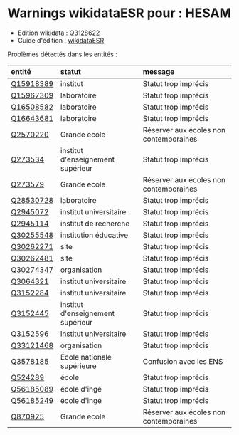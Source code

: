 Warnings wikidataESR pour : HESAM
================

- Edition wikidata : [Q3128622](https://www.wikidata.org/wiki/Q3128622)
- Guide d'édition : [wikidataESR](https://github.com/cpesr/wikidataESR/)



Problèmes détectés dans les entités :

|entité                                               |statut                            |message                                |
|:----------------------------------------------------|:---------------------------------|:--------------------------------------|
|[Q15918389](https://www.wikidata.org/wiki/Q15918389) |institut                          |Statut trop imprécis                   |
|[Q15967309](https://www.wikidata.org/wiki/Q15967309) |laboratoire                       |Statut trop imprécis                   |
|[Q16508582](https://www.wikidata.org/wiki/Q16508582) |laboratoire                       |Statut trop imprécis                   |
|[Q16643681](https://www.wikidata.org/wiki/Q16643681) |laboratoire                       |Statut trop imprécis                   |
|[Q2570220](https://www.wikidata.org/wiki/Q2570220)   |Grande ecole                      |Réserver aux écoles non contemporaines |
|[Q273534](https://www.wikidata.org/wiki/Q273534)     |institut d'enseignement supérieur |Statut trop imprécis                   |
|[Q273579](https://www.wikidata.org/wiki/Q273579)     |Grande ecole                      |Réserver aux écoles non contemporaines |
|[Q28530728](https://www.wikidata.org/wiki/Q28530728) |laboratoire                       |Statut trop imprécis                   |
|[Q2945072](https://www.wikidata.org/wiki/Q2945072)   |institut universitaire            |Statut trop imprécis                   |
|[Q2945114](https://www.wikidata.org/wiki/Q2945114)   |institut de recherche             |Statut trop imprécis                   |
|[Q30255548](https://www.wikidata.org/wiki/Q30255548) |institution éducative             |Statut trop imprécis                   |
|[Q30262271](https://www.wikidata.org/wiki/Q30262271) |site                              |Statut trop imprécis                   |
|[Q30262481](https://www.wikidata.org/wiki/Q30262481) |site                              |Statut trop imprécis                   |
|[Q30274347](https://www.wikidata.org/wiki/Q30274347) |organisation                      |Statut trop imprécis                   |
|[Q3064321](https://www.wikidata.org/wiki/Q3064321)   |institut universitaire            |Statut trop imprécis                   |
|[Q3152284](https://www.wikidata.org/wiki/Q3152284)   |institut universitaire            |Statut trop imprécis                   |
|[Q3152445](https://www.wikidata.org/wiki/Q3152445)   |institut d'enseignement supérieur |Statut trop imprécis                   |
|[Q3152596](https://www.wikidata.org/wiki/Q3152596)   |institut universitaire            |Statut trop imprécis                   |
|[Q33121468](https://www.wikidata.org/wiki/Q33121468) |organisation                      |Statut trop imprécis                   |
|[Q3578185](https://www.wikidata.org/wiki/Q3578185)   |École nationale supérieure        |Confusion avec les ENS                 |
|[Q524289](https://www.wikidata.org/wiki/Q524289)     |école                             |Statut trop imprécis                   |
|[Q56185089](https://www.wikidata.org/wiki/Q56185089) |école d'ingé                      |Statut trop imprécis                   |
|[Q56185249](https://www.wikidata.org/wiki/Q56185249) |école d'ingé                      |Statut trop imprécis                   |
|[Q870925](https://www.wikidata.org/wiki/Q870925)     |Grande ecole                      |Réserver aux écoles non contemporaines |
